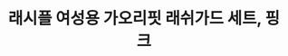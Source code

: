 ---
title: 래시플 여성용 가오리핏 래쉬가드 세트, 핑크

price: 28,600
stars: 4.5
reviews: (417)
image_url: https://thumbnail7.coupangcdn.com/thumbnails/remote/230x230ex/image/product/image/vendoritem/2019/10/14/3535211309/c4bce07b-0dba-4687-9335-c7dca1fc70da.jpg
---